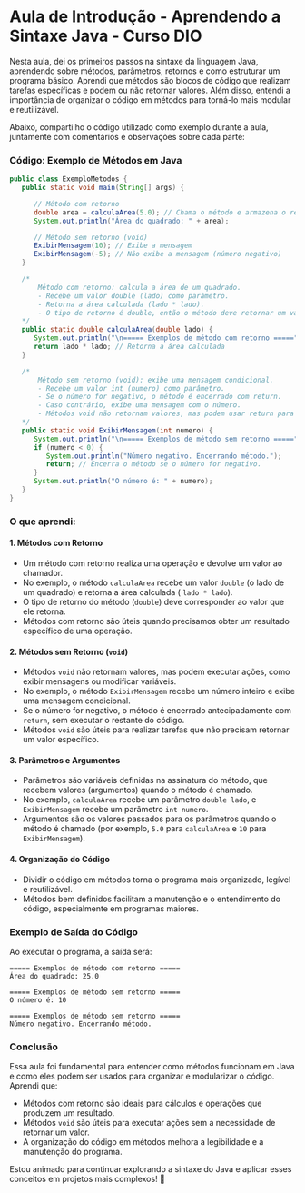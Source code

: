 # Aula de Introdução - Aprendendo a Sintaxe Java - Curso DIO

Nesta aula, dei os primeiros passos na sintaxe da linguagem Java, aprendendo sobre métodos, parâmetros, retornos e como
estruturar um programa básico. Aprendi que métodos são blocos de código que realizam tarefas específicas e podem ou não
retornar valores. Além disso, entendi a importância de organizar o código em métodos para torná-lo mais modular e
reutilizável.

Abaixo, compartilho o código utilizado como exemplo durante a aula, juntamente com comentários e observações sobre cada
parte:


### Código: Exemplo de Métodos em Java

```java
public class ExemploMetodos {
   public static void main(String[] args) {

      // Método com retorno
      double area = calculaArea(5.0); // Chama o método e armazena o resultado
      System.out.println("Área do quadrado: " + area);

      // Método sem retorno (void)
      ExibirMensagem(10); // Exibe a mensagem
      ExibirMensagem(-5); // Não exibe a mensagem (número negativo)
   }

   /*
       Método com retorno: calcula a área de um quadrado.
       - Recebe um valor double (lado) como parâmetro.
       - Retorna a área calculada (lado * lado).
       - O tipo de retorno é double, então o método deve retornar um valor desse tipo.
   */
   public static double calculaArea(double lado) {
      System.out.println("\n===== Exemplos de método com retorno =====");
      return lado * lado; // Retorna a área calculada
   }

   /*
       Método sem retorno (void): exibe uma mensagem condicional.
       - Recebe um valor int (numero) como parâmetro.
       - Se o número for negativo, o método é encerrado com return.
       - Caso contrário, exibe uma mensagem com o número.
       - Métodos void não retornam valores, mas podem usar return para encerrar a execução antecipadamente.
   */
   public static void ExibirMensagem(int numero) {
      System.out.println("\n===== Exemplos de método sem retorno =====");
      if (numero < 0) {
         System.out.println("Número negativo. Encerrando método.");
         return; // Encerra o método se o número for negativo.
      }
      System.out.println("O número é: " + numero);
   }
}
```

### O que aprendi:

#### 1. **Métodos com Retorno**

- Um método com retorno realiza uma operação e devolve um valor ao chamador.
- No exemplo, o método `calculaArea` recebe um valor `double` (o lado de um quadrado) e retorna a área calculada (
  `lado * lado`).
- O tipo de retorno do método (`double`) deve corresponder ao valor que ele retorna.
- Métodos com retorno são úteis quando precisamos obter um resultado específico de uma operação.

#### 2. **Métodos sem Retorno (`void`)**

- Métodos `void` não retornam valores, mas podem executar ações, como exibir mensagens ou modificar variáveis.
- No exemplo, o método `ExibirMensagem` recebe um número inteiro e exibe uma mensagem condicional.
- Se o número for negativo, o método é encerrado antecipadamente com `return`, sem executar o restante do código.
- Métodos `void` são úteis para realizar tarefas que não precisam retornar um valor específico.

#### 3. **Parâmetros e Argumentos**

- Parâmetros são variáveis definidas na assinatura do método, que recebem valores (argumentos) quando o método é
  chamado.
- No exemplo, `calculaArea` recebe um parâmetro `double lado`, e `ExibirMensagem` recebe um parâmetro `int numero`.
- Argumentos são os valores passados para os parâmetros quando o método é chamado (por exemplo, `5.0` para `calculaArea`
  e `10` para `ExibirMensagem`).

#### 4. **Organização do Código**

- Dividir o código em métodos torna o programa mais organizado, legível e reutilizável.
- Métodos bem definidos facilitam a manutenção e o entendimento do código, especialmente em programas maiores.

### Exemplo de Saída do Código

Ao executar o programa, a saída será:

```
===== Exemplos de método com retorno =====
Área do quadrado: 25.0

===== Exemplos de método sem retorno =====
O número é: 10

===== Exemplos de método sem retorno =====
Número negativo. Encerrando método.
```

### Conclusão

Essa aula foi fundamental para entender como métodos funcionam em Java e como eles podem ser usados para organizar e
modularizar o código. Aprendi que:

- Métodos com retorno são ideais para cálculos e operações que produzem um resultado.
- Métodos `void` são úteis para executar ações sem a necessidade de retornar um valor.
- A organização do código em métodos melhora a legibilidade e a manutenção do programa.

Estou animado para continuar explorando a sintaxe do Java e aplicar esses conceitos em projetos mais complexos! 🚀